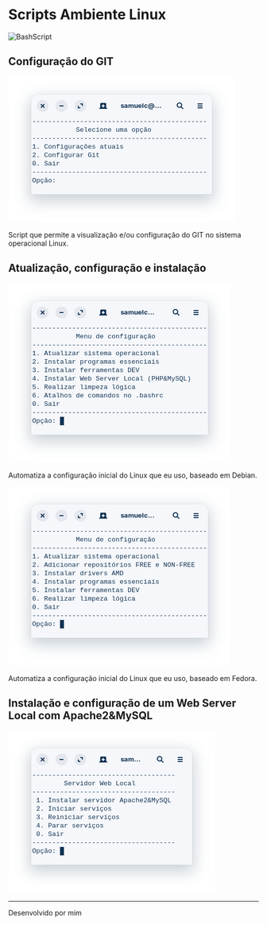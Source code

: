 # Scripts Ambiente Linux
![BashScript](https://img.shields.io/badge/bash%20script-0101?style=flat&logo=gnubash&logoColor=%23FFFFFF&labelColor=%23000000)

## Configuração do GIT
![preview](./.github/script-git.png)

Script que permite a visualização e/ou configuração do GIT no sistema operacional Linux.

## Atualização, configuração e instalação

![preview](./.github/script-deb.png)

Automatiza a configuração inicial do Linux que eu uso, baseado em Debian.

![preview](./.github/script-rpm.png)

Automatiza a configuração inicial do Linux que eu uso, baseado em Fedora.

## Instalação e configuração de um Web Server Local com Apache2&MySQL

![preview](./.github/local-server-script.png)


----
Desenvolvido por mim 
